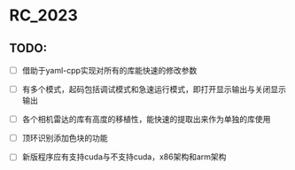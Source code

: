 # RC_2023

## TODO:

- [ ] 借助于yaml-cpp实现对所有的库能快速的修改参数
- [ ] 有多个模式，起码包括调试模式和急速运行模式，即打开显示输出与关闭显示输出
- [ ] 各个相机雷达的库有高度的移植性，能快速的提取出来作为单独的库使用
- [ ] 顶环识别添加色块的功能
- [ ] 新版程序应有支持cuda与不支持cuda，x86架构和arm架构

